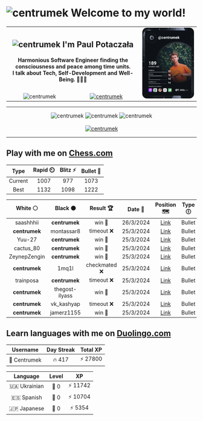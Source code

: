 <h1>
  <img
    src="https://emojis.slackmojis.com/emojis/images/1531849430/4246/blob-sunglasses.gif"
    width="30"
    alt="centrumek"
  />
  Welcome to my world!
</h1>

<table>
  <tbody>
    <tr>
      <td align="center" width="70%" colspan="2">
        <h2>
          <img
            src="https://raw.githubusercontent.com/MartinHeinz/MartinHeinz/master/wave.gif"
            width="30px"
            alt="centrumek"
          />
          I'm Paul Potaczała
        </h2>
        <h4>
          Harmonious Software Engineer finding the consciousness and peace among time units.
          <br/>
          I talk about Tech, Self-Development and Well-Being. 🌿🧘🚀
        </h4>
      </td>
      <td width="30%" rowspan="2">
        <a href="https://app.daily.dev/centrumek">
          <img
            src="./devcard.svg"
            alt="centrumek"
          />
        </a>
      </td>
    </tr>
    <tr align="center">
      <td>
        <img
          src="https://komarev.com/ghpvc/?username=centrumek&label=visitors&color=0e75b6&style=flat"
          alt="centrumek"
        >
      </td>
      <td>
        <a href="https://stackoverflow.com/users/14496012/centrumek">
          <img
            src="https://stackoverflow.com/users/flair/14496012.png?theme=dark"
            alt="centrumek"
          >
        </a>
      </td>
    </tr>
  </tbody>
</table>

---
<div align="center">
  <img 
    src="https://github-readme-stats.vercel.app/api?username=centrumek&show_icons=true&count_private=true&theme=dark&hide_border=true&hide=issues,contribs&bg_color=00000000"
    alt="centrumek"
  />
  <img
    src="https://github-readme-stats.vercel.app/api/top-langs/?username=centrumek&layout=compact&hide_border=true&theme=dark&bg_color=00000000&langs_count=6&exclude_repo=air-statistic-app"
    alt="centrumek"
  />
  <img 
    src="https://github-readme-streak-stats.herokuapp.com?user=centrumek&theme=dark&hide_border=true&background=FFFFFF00"
    alt="centrumek"
  />
  <br/>
  <br/>
  <a href="https://www.buymeacoffee.com/centrumek">
    <img
      src="https://cdn.buymeacoffee.com/buttons/v2/default-orange.png"
      height="50"
      width="210"
      alt="centrumek"
    />
  </a>
</div>

---

## Play with me on [Chess.com](https://www.chess.com/member/centrumek)

<div align="center">
<!--START_SECTION:chessStats-->
<!-- Automatically generated with https://github.com/Balastrong/chess-stats-action -->

| Type | Rapid ⏲️ | Blitz ⚡ | Bullet 🔫 |
|:---:|:---:|:---:|:---:|
| Current | 1007 | 977 | 1073 |
| Best | 1132 | 1098 | 1222 |

| White ⚪ | Black ⚫ | Result 🏆 | Date 📅 | Position 🗺️ | Type 🕕 |
|:---:|:---:|:---:|:---:|:---:|:---:|
| saashhhii | **centrumek** | win 🥇 | 26/3/2024 | <a href="http://www.ee.unb.ca/cgi-bin/tervo/fen.pl?select=r1b1k3/1p6/p1p1p3/8/1PP2b2/N4r2/P3K3/1Q2R3 w q -">Link</a> | Bullet |
| **centrumek** | montassar8 | timeout ❌ | 25/3/2024 | <a href="http://www.ee.unb.ca/cgi-bin/tervo/fen.pl?select=8/3R1pp1/4Rbkp/p7/8/P1r3PK/8/8 w - -">Link</a> | Bullet |
| Yuu-27 | **centrumek** | win 🥇 | 25/3/2024 | <a href="http://www.ee.unb.ca/cgi-bin/tervo/fen.pl?select=1k1r3r/3qb3/3p1n2/B1pPp3/1nP1Pp1p/PQ3P1P/1P2N3/1K3BRR w - -">Link</a> | Bullet |
| cactus_80 | **centrumek** | win 🥇 | 25/3/2024 | <a href="http://www.ee.unb.ca/cgi-bin/tervo/fen.pl?select=1k6/4RR2/1p5r/1Kpr2Qp/2PP3P/7P/PP6/8 w - -">Link</a> | Bullet |
| ZeynepZengin | **centrumek** | win 🥇 | 25/3/2024 | <a href="http://www.ee.unb.ca/cgi-bin/tervo/fen.pl?select=5rk1/3b2pp/rp3n2/3pqP2/p3p1P1/P1N4P/2PKR3/1R6 w - -">Link</a> | Bullet |
| **centrumek** | 1mq1l | checkmated ❌ | 25/3/2024 | <a href="http://www.ee.unb.ca/cgi-bin/tervo/fen.pl?select=r3k3/p4p2/2p5/3Pp3/P5Q1/3P4/3b1q1r/R5Kb w q -">Link</a> | Bullet |
| trainposa | **centrumek** | timeout ❌ | 25/3/2024 | <a href="http://www.ee.unb.ca/cgi-bin/tervo/fen.pl?select=8/pp6/nnk4R/2p5/P5bP/1P6/1KPr2P1/8 b - -">Link</a> | Bullet |
| **centrumek** | thegost-ilyass | win 🥇 | 25/3/2024 | <a href="http://www.ee.unb.ca/cgi-bin/tervo/fen.pl?select=4N3/7p/1p4p1/2p2p2/2R1k3/R5P1/1Q5P/6K1 b - -">Link</a> | Bullet |
| **centrumek** | vk_kashyap | timeout ❌ | 25/3/2024 | <a href="http://www.ee.unb.ca/cgi-bin/tervo/fen.pl?select=3r2k1/p4ppp/p2N4/8/P2P4/B3r3/2P2q2/R1KQ4 w - -">Link</a> | Bullet |
| **centrumek** | jamerz1155 | win 🥇 | 25/3/2024 | <a href="http://www.ee.unb.ca/cgi-bin/tervo/fen.pl?select=6k1/1K3Bpp/2N2n2/8/4p3/4P3/6PP/1R6 b - -">Link</a> | Bullet |

<!--END_SECTION:chessStats-->
</div>

## Learn languages with me on [Duolingo.com](https://www.duolingo.com/profile/Centrumek)

<div align="center">
<!--START_SECTION:duolingoStats-->
<!-- Automatically generated with https://github.com/centrumek/duolingo-readme-stats-->

| Username | Day Streak | Total XP |
|:---:|:---:|:---:|
| 👤 Centrumek | 🔥 417 | ⚡ 27800 |

| Language | Level | XP |
|:---:|:---:|:---:|
| 🇺🇦 Ukrainian | 👑 0 | ⚡ 11742 |
| 🇪🇸 Spanish | 👑 0 | ⚡ 10704 |
| 🇯🇵 Japanese | 👑 0 | ⚡ 5354 |

<!--END_SECTION:duolingoStats-->
</div>
<!--
**centrumek/centrumek** is a ✨ _special_ ✨ repository because its `README.md` (this file) appears on your GitHub profile.

Here are some ideas to get you started:

- 🔭 I’m currently working on ...
- 🌱 I’m currently learning ...
- 👯 I’m looking to collaborate on ...
- 🤔 I’m looking for help with ...
- 💬 Ask me about ...
- 📫 How to reach me: ...
- 😄 Pronouns: ...
- ⚡ Fun fact: ...
-->
